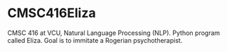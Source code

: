 # CMSC416Eliza
CMSC 416 at VCU, Natural Language Processing (NLP). Python program called Eliza. Goal is to immitate a Rogerian psychotherapist.
